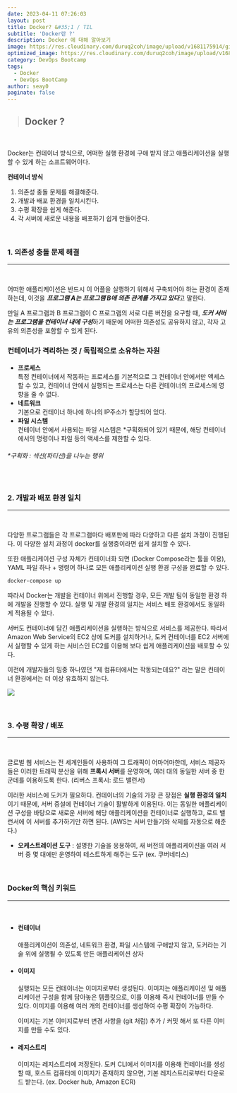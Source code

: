 ```yaml
---
date: 2023-04-11 07:26:03
layout: post
title: Docker? &#35;1 / TIL
subtitle: 'Docker란 ?'
description: Docker 에 대해 알아보기
image: https://res.cloudinary.com/duruq2coh/image/upload/v1681175914/gitio/docker_dk06pg.png
optimized_image: https://res.cloudinary.com/duruq2coh/image/upload/v1681175914/gitio/docker_dk06pg.png
category: DevOps Bootcamp
tags:
  - Docker
  - DevOps BootCamp
author: seay0
paginate: false
---
```


> ## **Docker ?**

<br>

Docker는 컨테이너 방식으로, 어떠한 실행 환경에 구애 받지 않고 애플리케이션을 실행할 수 있게 하는 소프트웨어이다.  

**컨테이너 방식**  
1. 의존성 충돌 문제를 해결해준다.
2. 개발과 배포 환경을 일치시킨다.
3. 수평 확장을 쉽게 해준다.
4. 각 서버에 새로운 내용을 배포하기 쉽게 만들어준다.  

<br>

### **1. 의존성 충돌 문제 해결**  
--- 

<br>

어떠한 애플리케이션은 반드시 이 어플을 실행하기 위해서 구축되어야 하는 환경이 존재하는데, 이것을 ***프로그램 A는 프로그램 B에 의존 관계를 가지고 있다***고 말한다.  
  
만일 A 프로그램과 B 프로그램이 C 프로그램의 서로 다른 버전을 요구할 때, ***도커 서버는 프로그램을 컨테이너 내에 구성***하기 때문에 어떠한 의존성도 공유하지 않고, 각자 고유의 의존성을 포함할 수 있게 된다.  

### **컨테이너가 격리하는 것 / 독립적으로 소유하는 자원**  
* **프로세스**  
  특정 컨테이너에서 작동하는 프로세스를 기본적으로 그 컨테이너 안에서만 액세스할 수 있고, 컨테이너 안에서 실행되는 프로세스는 다른 컨테이너의 프로세스에 영향을 줄 수 없다.
* **네트워크**  
  기본으로 컨테이너 하나에 하나의 IP주소가 할당되어 있다.
* **파일 시스템**  
  컨테이너 안에서 사용되는 파일 시스템은 *구획화되어 있기 때문에, 해당 컨테이너에서의 명령이나 파일 등의 액세스를 제한할 수 있다.

###### *구획화 : 섹션(파티션)을 나누는 행위

<br>

### **2. 개발과 배포 환경 일치** 
---

<br>

다양한 프로그램들은 각 프로그램마다 배포판에 따라 다양하고 다른 설치 과정이 진행된다. 이 다양한 설치 과정이 docker를 실행중이라면 쉽게 설치할 수 있다.  

또한 애플리케이션 구성 자체가 컨테이너화 되면 (Docker Compose라는 툴을 이용), YAML 파일 하나 + 명령어 하나로 모든 애플리케이션 실행 환경 구성을 완료할 수 있다.

```bash
docker-compose up
```
따라서 Docker는 개발을 컨테이너 위에서 진행할 경우, 모든 개발 팀이 동일한 환경 하에 개발을 진행할 수 있다. 실행 및 개발 환경의 일치는 서비스 배포 환경에서도 동일하게 적용될 수 있다.  

서버도 컨테이너에 담긴 애플리케이션을 실행하는 방식으로 서비스를 제공한다. 따라서 Amazon Web Service의 EC2 상에 도커를 설치하거나, 도커 컨테이너를 EC2 서버에서 실행할 수 있게 하는 서비스인 EC2를 이용해 보다 쉽게 애플리케이션을 배포할 수 있다.  

이전에 개발자들의 밈중 하나였던 "제 컴퓨터에서는 작동되는데요?" 라는 말은 컨테이너 환경에서는 더 이상 유효하지 않는다.

![](https://res.cloudinary.com/duruq2coh/image/upload/v1681260850/gitio/post/0F015ojiD49EssQ_6ixaC-1634633110721_usrbzn.png)

<br>

### **3. 수평 확장 / 배포**  
---

<br>

글로벌 웹 서비스는 전 세계인들이 사용하여 그 트래픽이 어마어마한데, 서비스 제공자들은 이러한 트래픽 분산을 위해 **프록시 서버**를 운영하며, 여러 대의 동일한 서버 중 한 군데를 이용하도록 한다. (리버스 프록시: 로드 밸런서)  

이러한 서비스에 도커가 필요하다. 컨테이너의 기술의 가장 큰 장점은 **실행 환경의 일치**이기 때문에, 서버 증설에 컨테이너 기술이 활발하게 이용된다. 이는 동일한 애플리케이션 구성을 바탕으로 새로운 서버에 해당 애플리케이션을 컨테이너로 실행하고, 로드 밸런서에 이 서버를 추가하기만 하면 된다. (AWS는 서버 만들기와 삭제를 자동으로 해준다.)  

* **오케스트레이션 도구** : 설명한 기술을 응용하여, 새 버전의 애플리케이션을 여러 서버 중 몇 대에만 운영하여 테스트하게 해주는 도구 (ex. 쿠버네티스)

<br>

### **Docker의 핵심 키워드**  
---

<br>

* #### **컨테이너**  
  애플리케이션이 의존성, 네트워크 환경, 파일 시스템에 구애받지 않고, 도커라는 기술 위에 실행될 수 있도록 만든 애플리케이션 상자  

* #### **이미지**
  실행되는 모든 컨테이너는 이미지로부터 생성된다. 이미지는 애플리케이션 및 애플리케이션 구성을 함께 담아놓은 템플릿으로, 이를 이용해 즉시 컨테이너를 만들 수 있다. 이미지를 이용해 여러 개의 컨테이너를 생성하여 수평 확장이 가능하다.  

  이미지는 기본 이미지로부터 변경 사항을 (git 처럼) 추가 / 커밋 해서 또 다른 이미지를 만들 수도 있다.  

* #### **레지스트리**
  이미지는 레지스트리에 저장된다. 도커 CLI에서 이미지를 이용해 컨테이너를 생성할 때, 호스트 컴퓨터에 이미지가 존재하지 않으면, 기본 레지스트리로부터 다운로드 받는다. (ex. Docker hub, Amazon ECR)
  
<br>

